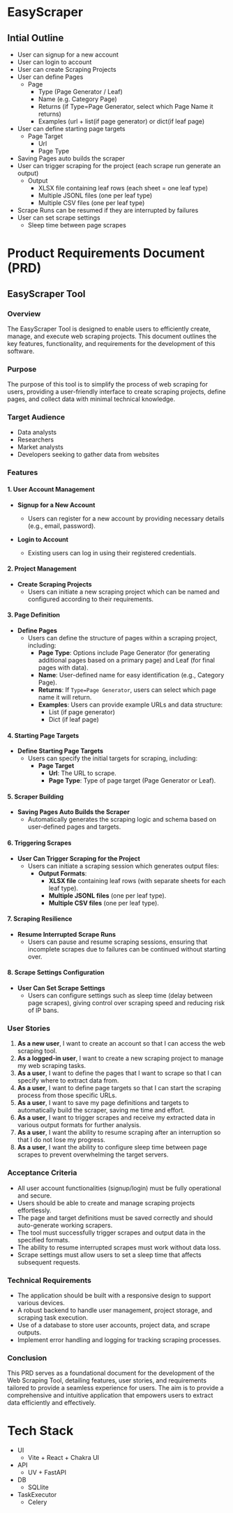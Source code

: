 # EasyScraper

## Intial Outline
* User can signup for a new account
* User can login to account
* User can create Scraping Projects
* User can define Pages
    - Page
        - Type (Page Generator / Leaf)
        - Name (e.g. Category Page)
        - Returns  (if Type=Page Generator, select which Page Name it returns)
        - Examples (url + list(if page generator) or dict(if leaf page)
* User can define starting page targets
    - Page Target
        - Url
        - Page Type
* Saving Pages auto builds the scraper
* User can trigger scraping for the project (each scrape run generate an output)
    - Output
        - XLSX file containing leaf rows (each sheet = one leaf type)
        - Multiple JSONL files (one per leaf type)
        - Multiple CSV files (one per leaf type)
* Scrape Runs can be resumed if they are interrupted by failures
* User can set scrape settings
    - Sleep time between page scrapes


# Product Requirements Document (PRD)

## EasyScraper Tool

### Overview
The EasyScraper Tool is designed to enable users to efficiently create, manage, and execute web scraping projects. This document outlines the key features, functionality, and requirements for the development of this software.

### Purpose
The purpose of this tool is to simplify the process of web scraping for users, providing a user-friendly interface to create scraping projects, define pages, and collect data with minimal technical knowledge. 

### Target Audience
- Data analysts
- Researchers
- Market analysts
- Developers seeking to gather data from websites

### Features

#### 1. User Account Management
- **Signup for a New Account**
  - Users can register for a new account by providing necessary details (e.g., email, password).
  
- **Login to Account**
  - Existing users can log in using their registered credentials.

#### 2. Project Management
- **Create Scraping Projects**
  - Users can initiate a new scraping project which can be named and configured according to their requirements.

#### 3. Page Definition
- **Define Pages**
  - Users can define the structure of pages within a scraping project, including:
    - **Page Type**: Options include Page Generator (for generating additional pages based on a primary page) and Leaf (for final pages with data).
    - **Name**: User-defined name for easy identification (e.g., Category Page).
    - **Returns**: If `Type=Page Generator`, users can select which page name it will return.
    - **Examples**: Users can provide example URLs and data structure:
      - List (if page generator)
      - Dict (if leaf page)

#### 4. Starting Page Targets
- **Define Starting Page Targets**
  - Users can specify the initial targets for scraping, including:
    - **Page Target**
      - **Url**: The URL to scrape.
      - **Page Type**: Type of page target (Page Generator or Leaf).

#### 5. Scraper Building
- **Saving Pages Auto Builds the Scraper**
  - Automatically generates the scraping logic and schema based on user-defined pages and targets.

#### 6. Triggering Scrapes
- **User Can Trigger Scraping for the Project**
  - Users can initiate a scraping session which generates output files:
    - **Output Formats**:
      - **XLSX file** containing leaf rows (with separate sheets for each leaf type).
      - **Multiple JSONL files** (one per leaf type).
      - **Multiple CSV files** (one per leaf type).

#### 7. Scraping Resilience
- **Resume Interrupted Scrape Runs**
  - Users can pause and resume scraping sessions, ensuring that incomplete scrapes due to failures can be continued without starting over.

#### 8. Scrape Settings Configuration
- **User Can Set Scrape Settings**
  - Users can configure settings such as sleep time (delay between page scrapes), giving control over scraping speed and reducing risk of IP bans.

### User Stories
1. **As a new user**, I want to create an account so that I can access the web scraping tool.
2. **As a logged-in user**, I want to create a new scraping project to manage my web scraping tasks.
3. **As a user**, I want to define the pages that I want to scrape so that I can specify where to extract data from.
4. **As a user**, I want to define page targets so that I can start the scraping process from those specific URLs.
5. **As a user**, I want to save my page definitions and targets to automatically build the scraper, saving me time and effort.
6. **As a user**, I want to trigger scrapes and receive my extracted data in various output formats for further analysis.
7. **As a user**, I want the ability to resume scraping after an interruption so that I do not lose my progress.
8. **As a user**, I want the ability to configure sleep time between page scrapes to prevent overwhelming the target servers.

### Acceptance Criteria
- All user account functionalities (signup/login) must be fully operational and secure.
- Users should be able to create and manage scraping projects effortlessly.
- The page and target definitions must be saved correctly and should auto-generate working scrapers.
- The tool must successfully trigger scrapes and output data in the specified formats.
- The ability to resume interrupted scrapes must work without data loss.
- Scrape settings must allow users to set a sleep time that affects subsequent requests.

### Technical Requirements
- The application should be built with a responsive design to support various devices.
- A robust backend to handle user management, project storage, and scraping task execution.
- Use of a database to store user accounts, project data, and scrape outputs.
- Implement error handling and logging for tracking scraping processes.

### Conclusion
This PRD serves as a foundational document for the development of the Web Scraping Tool, detailing features, user stories, and requirements tailored to provide a seamless experience for users. The aim is to provide a comprehensive and intuitive application that empowers users to extract data efficiently and effectively.


# Tech Stack
- UI
  - Vite + React + Chakra UI
- API
  - UV + FastAPI
- DB
  - SQLlite
- TaskExecutor
  - Celery
